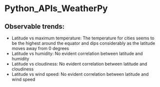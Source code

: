 # Python_APIs_WeatherPy
## Observable trends:
* Latitude vs maximum temperature: The temperature for cities seems to be the highest around the equator and dips considerably as the latitude moves away from 0 degrees
* Latitude vs humidity: No evident correlation between latitude and humidity
* Latitude vs cloudiness: No evident correlation between latitude and cloudiness
* Latitude vs wind speed: No evident correlation between latitude and wind speed
